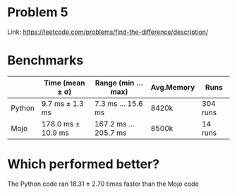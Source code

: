 # Problem 5

Link: https://leetcode.com/problems/find-the-difference/description/

# Benchmarks

|  | Time (mean ± σ) | Range  (min … max) | Avg.Memory | Runs |
| --- | --- | --- | --- | --- |
| Python | 9.7 ms ± 1.3 ms | 7.3 ms … 15.6 ms | 8420k | 304 runs |
| Mojo | 178.0 ms ± 10.9 ms | 167.2 ms … 205.7 ms  | 8500k | 14 runs |

# Which performed better?

The Python code ran 18.31 ± 2.70 times faster than the Mojo code
